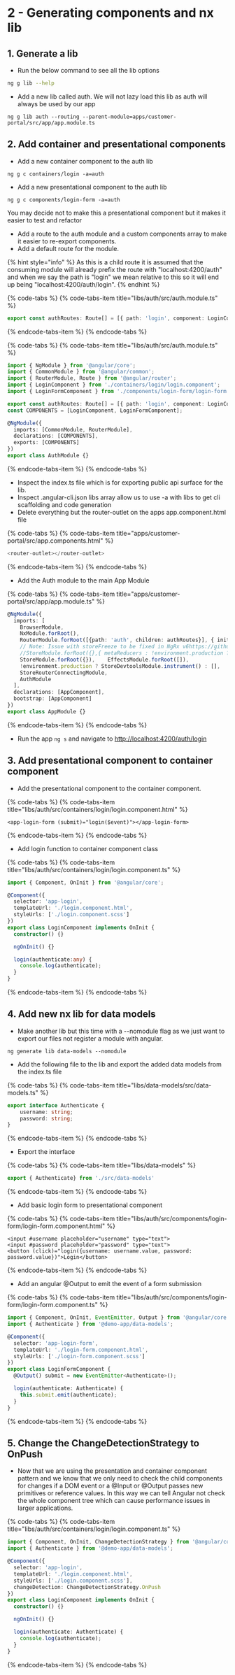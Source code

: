 # 2 - Generating components and nx lib

## 1. Generate a lib

* Run the below command to see all the lib options

```bash
ng g lib --help
```

* Add a new lib called auth. We will not lazy load this lib as auth will always be used by our app

```text
ng g lib auth --routing --parent-module=apps/customer-portal/src/app/app.module.ts
```

## 2. Add container and presentational components

* Add a new container component to the auth lib

```text
ng g c containers/login -a=auth
```

* Add a new presentational component to the auth lib

```text
ng g c components/login-form -a=auth
```

You may decide not to make this a presentational component but it makes it easier to test and refactor

* Add a route to the auth module and a custom components array to make it easier to re-export components.
* Add a default route for the module.

{% hint style="info" %}
As this is a child route it is assumed that the consuming module will already prefix the route with "localhost:4200/auth" and when we say the path is "login" we mean relative to this so it will end up being "localhost:4200/auth/login".
{% endhint %}

{% code-tabs %}
{% code-tabs-item title="libs/auth/src/auth.module.ts" %}
```typescript
export const authRoutes: Route[] = [{ path: 'login', component: LoginComponent }]
```
{% endcode-tabs-item %}
{% endcode-tabs %}

{% code-tabs %}
{% code-tabs-item title="libs/auth/src/auth.module.ts" %}
```typescript
import { NgModule } from '@angular/core';
import { CommonModule } from '@angular/common';
import { RouterModule, Route } from '@angular/router';
import { LoginComponent } from './containers/login/login.component';
import { LoginFormComponent } from './components/login-form/login-form.component';

export const authRoutes: Route[] = [{ path: 'login', component: LoginComponent }];
const COMPONENTS = [LoginComponent, LoginFormComponent];

@NgModule({
  imports: [CommonModule, RouterModule],
  declarations: [COMPONENTS],
  exports: [COMPONENTS]
})
export class AuthModule {}
```
{% endcode-tabs-item %}
{% endcode-tabs %}

* Inspect the index.ts file which is for exporting public api surface for the lib.
* Inspect .angular-cli.json libs array allow us to use -a with libs to get cli scaffolding and code generation
* Delete everything but the router-outlet on the apps app.component.html file

{% code-tabs %}
{% code-tabs-item title="apps/customer-portal/src/app.components.html" %}
```typescript
<router-outlet></router-outlet>
```
{% endcode-tabs-item %}
{% endcode-tabs %}

* Add the Auth module to the main App Module

{% code-tabs %}
{% code-tabs-item title="apps/customer-portal/src/app/app.module.ts" %}
```typescript
@NgModule({
  imports: [
    BrowserModule,
    NxModule.forRoot(),
    RouterModule.forRoot([{path: 'auth', children: authRoutes}], { initialNavigation: 'enabled' }),
    // Note: Issue with storeFreeze to be fixed in NgRx v6https://github.com/nrwl/nx/issues/436
    //StoreModule.forRoot({},{ metaReducers : !environment.production ? [storeFreeze] : [] }),
    StoreModule.forRoot({}),    EffectsModule.forRoot([]),
    !environment.production ? StoreDevtoolsModule.instrument() : [],
    StoreRouterConnectingModule,
    AuthModule
  ],
  declarations: [AppComponent],
  bootstrap: [AppComponent]
})
export class AppModule {}
```
{% endcode-tabs-item %}
{% endcode-tabs %}

* Run the app `ng s` and navigate to [http://localhost:4200/auth/login](http://localhost:4200/auth/login)

## 3. Add presentational component to container component

* Add the presentational component to the container component.

{% code-tabs %}
{% code-tabs-item title="libs/auth/src/containers/login/login.component.html" %}
```markup
<app-login-form (submit)="login($event)"></app-login-form>
```
{% endcode-tabs-item %}
{% endcode-tabs %}

* Add login function to container component class

{% code-tabs %}
{% code-tabs-item title="libs/auth/src/containers/login/login.component.ts" %}
```typescript
import { Component, OnInit } from '@angular/core';

@Component({
  selector: 'app-login',
  templateUrl: './login.component.html',
  styleUrls: ['./login.component.scss']
})
export class LoginComponent implements OnInit {
  constructor() {}

  ngOnInit() {}

  login(authenticate:any) {
    console.log(authenticate);
  }
}
```
{% endcode-tabs-item %}
{% endcode-tabs %}

## 4. Add new nx lib for data models

* Make another lib but this time with a --nomodule flag as we just want to export our files not register a module with angular.

```text
ng generate lib data-models --nomodule
```

* Add the following file to the lib and export the added data models from the index.ts file

{% code-tabs %}
{% code-tabs-item title="libs/data-models/src/data-models.ts" %}
```typescript
export interface Authenticate {
    username: string;
    password: string;
}
```
{% endcode-tabs-item %}
{% endcode-tabs %}

* Export the interface

{% code-tabs %}
{% code-tabs-item title="libs/data-models" %}
```typescript
export { Authenticate} from './src/data-models'
```
{% endcode-tabs-item %}
{% endcode-tabs %}

* Add basic login form to presentational component

{% code-tabs %}
{% code-tabs-item title="libs/auth/src/components/login-form/login-form.component.html" %}
```markup
<input #username placeholder="username" type="text">
<input #password placeholder="password" type="text">
<button (click)="login({username: username.value, password: password.value})">Login</button>
```
{% endcode-tabs-item %}
{% endcode-tabs %}

* Add an angular @Output to emit the event of a form submission

{% code-tabs %}
{% code-tabs-item title="libs/auth/src/components/login-form/login-form.component.ts" %}
```typescript
import { Component, OnInit, EventEmitter, Output } from '@angular/core';
import { Authenticate } from '@demo-app/data-models';

@Component({
  selector: 'app-login-form',
  templateUrl: './login-form.component.html',
  styleUrls: ['./login-form.component.scss']
})
export class LoginFormComponent {
  @Output() submit = new EventEmitter<Authenticate>();

  login(authenticate: Authenticate) {
    this.submit.emit(authenticate);
  }
}
```
{% endcode-tabs-item %}
{% endcode-tabs %}

## 5. Change the ChangeDetectionStrategy to OnPush

* Now that we are using the presentation and container component pattern and we know that we only need to check the child components for changes if a DOM event or a @Input or @Output passes new primitives or reference values. In this way we can tell Angular not check the whole component tree which can cause performance issues in larger applications.

{% code-tabs %}
{% code-tabs-item title="libs/auth/src/containers/login/login.component.ts" %}
```typescript
import { Component, OnInit, ChangeDetectionStrategy } from '@angular/core';
import { Authenticate } from '@demo-app/data-models';

@Component({
  selector: 'app-login',
  templateUrl: './login.component.html',
  styleUrls: ['./login.component.scss'],
  changeDetection: ChangeDetectionStrategy.OnPush
})
export class LoginComponent implements OnInit {
  constructor() {}

  ngOnInit() {}

  login(authenticate: Authenticate) {
    console.log(authenticate);
  }
}

```
{% endcode-tabs-item %}
{% endcode-tabs %}

## 


